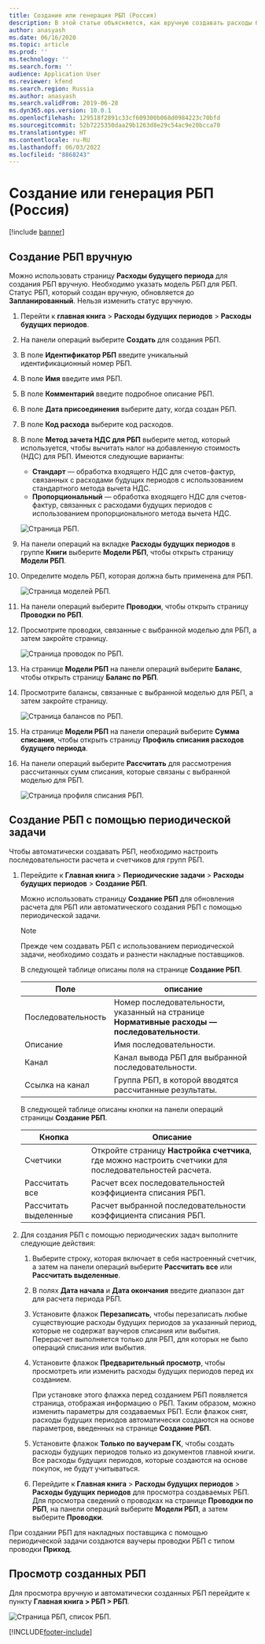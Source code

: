 ```yaml
---
title: Создание или генерация РБП (Россия)
description: В этой статье объясняется, как вручную создавать расходы будущих периодов (РБП) и как их генерировать с помощью периодической задачи.
author: anasyash
ms.date: 06/16/2020
ms.topic: article
ms.prod: ''
ms.technology: ''
ms.search.form: ''
audience: Application User
ms.reviewer: kfend
ms.search.region: Russia
ms.author: anasyash
ms.search.validFrom: 2019-06-28
ms.dyn365.ops.version: 10.0.1
ms.openlocfilehash: 129518f2891c33cf609300b068d0984223c70bfd
ms.sourcegitcommit: 52b7225350daa29b1263d8e29c54ac9e20bcca70
ms.translationtype: HT
ms.contentlocale: ru-RU
ms.lasthandoff: 06/03/2022
ms.locfileid: "8868243"
---
```

# <a name="create-or-generate-deferrals-russia"></a>Создание или генерация РБП (Россия)

[!include [banner](../includes/banner.md)]

## <a name="manually-create-deferrals"></a>Создание РБП вручную

Можно использовать страницу **Расходы будущего периода** для создания РБП вручную. Необходимо указать модель РБП для РБП. Статус РБП, который создан вручную, обновляется до **Запланированный**. Нельзя изменить статус вручную.

1. Перейти к **главная книга** \> **Расходы будущих периодов** \> **Расходы будущих периодов**.
2. На панели операций выберите **Создать** для создания РБП.
3. В поле **Идентификатор РБП** введите уникальный идентификационный номер РБП.
4. В поле **Имя** введите имя РБП.
5. В поле **Комментарий** введите подробное описание РБП.
6. В поле **Дата присоединения** выберите дату, когда создан РБП.
7. В поле **Код расхода** выберите код расходов.
8. В поле **Метод зачета НДС для РБП** выберите метод, который используется, чтобы вычитать налог на добавленную стоимость (НДС) для РБП. Имеются следующие варианты:

    - **Стандарт** — обработка входящего НДС для счетов-фактур, связанных с расходами будущих периодов с использованием стандартного метода вычета НДС.
    - **Пропорциональный** — обработка входящего НДС для счетов-фактур, связанных с расходами будущих периодов с использованием пропорционального метода вычета НДС.

    ![Страница РБП.](media/rus-create-generate-deferrals-01.png)

9. На панели операций на вкладке **Расходы будущих периодов** в группе **Книги** выберите **Модели РБП**, чтобы открыть страницу **Модели РБП**.
10. Определите модель РБП, которая должна быть применена для РБП.

    ![Страница моделей РБП.](media/rus-create-generate-deferrals-02.png)

11. На панели операций выберите **Проводки**, чтобы открыть страницу **Проводки по РБП**.
12. Просмотрите проводки, связанные с выбранной моделью для РБП, а затем закройте страницу.

    ![Страница проводок по РБП.](media/rus-create-generate-deferrals-03.png)

13. На странице **Модели РБП** на панели операций выберите **Баланс**, чтобы открыть страницу **Баланс по РБП**.
14. Просмотрите балансы, связанные с выбранной моделью для РБП, а затем закройте страницу.

    ![Страница балансов по РБП.](media/rus-create-generate-deferrals-04.png)

15. На странице **Модели РБП** на панели операций выберите **Сумма списания**, чтобы открыть страницу **Профиль списания расходов будущего периода**.
16. На панели операций выберите **Рассчитать** для рассмотрения рассчитанных сумм списания, которые связаны с выбранной моделью для РБП.

    ![Страница профиля списания РБП.](media/rus-create-generate-deferrals-05.png)

## <a name="generate-deferrals-by-using-a-periodic-task"></a>Создание РБП с помощью периодической задачи

Чтобы автоматически создавать РБП, необходимо настроить последовательности расчета и счетчиков для групп РБП.

1. Перейдите к **Главная книга** \> **Периодические задачи** \> **Расходы будущих периодов** \> **Создание РБП**.

    Можно использовать страницу **Создание РБП** для обновления расчета для РБП или автоматического создания РБП с помощью периодической задачи.

    > [!NOTE]
    > Прежде чем создавать РБП с использованием периодической задачи, необходимо создать и разнести накладные поставщиков.

    В следующей таблице описаны поля на странице **Создание РБП**.

    | Поле             | описание                                                                       |
    |-------------------|-----------------------------------------------------------------------------------|
    | Последовательность          | Номер последовательности, указанный на странице **Нормативные расходы — последовательности**. |
    | Описание       | Имя последовательности.                                                                |
    | Канал           | Канал вывода РБП для выбранной последовательности.                            |
    | Ссылка на канал | Группа РБП, в которой вводятся рассчитанные результаты.                     |

    В следующей таблице описаны кнопки на панели операций страницы **Создание РБП**.

    | Кнопка           | Описание                                                                               |
    |------------------|-------------------------------------------------------------------------------------------|
    | Счетчики         | Откройте страницу **Настройка счетчика**, где можно настроить счетчики для последовательностей расчета. |
    | Рассчитать все    | Расчет всех последовательностей коэффициента списания РБП.                                   |
    | Рассчитать выделенные | Расчет выбранной последовательности коэффициента списания РБП.                               |

2. Для создания РБП с помощью периодических задач выполните следующие действия:

    1. Выберите строку, которая включает в себя настроенный счетчик, а затем на панели операций выберите **Рассчитать все** или **Рассчитать выделенные**.
    2. В полях **Дата начала** и **Дата окончания** введите диапазон дат для расчета периода РБП.
    3. Установите флажок **Перезаписать**, чтобы перезаписать любые существующие расходы будущих периодов за указанный период, которые не содержат ваучеров списания или выбытия. Перерасчет выполняется только для РБП, для которых не было операций списания или выбытия.
    4. Установите флажок **Предварительный просмотр**, чтобы просмотреть или изменить расходы будущих периодов перед их созданием.

        При установке этого флажка перед созданием РБП появляется страница, отображая информацию о РБП. Таким образом, можно изменить параметры для создаваемых РБП. Если флажок снят, расходы будущих периодов автоматически создаются на основе параметров, введенных на странице **Создание РБП**.

    5. Установите флажок **Только по ваучерам ГК**, чтобы создать расходы будущих периодов только из документов главной книги. Все расходы будущих периодов, которые создаются на основе покупок, не будут учитываться.
    6. Перейдите к **Главная книга** \> **Расходы будущих периодов** \> **Расходы будущих периодов** для просмотра создаваемых РБП. Для просмотра сведений о проводках на странице **Проводки по РБП**, на панели операций выберите **Модели РБП**, а затем выберите **Проводки**.

При создании РБП для накладных поставщика с помощью периодической задачи создаются ваучеры проводки РБП с типом проводки **Приход**.

## <a name="view-created-deferrals"></a>Просмотр созданных РБП

Для просмотра вручную и автоматически созданных РБП перейдите к пункту **Главная книга > РБП > РБП**.

![Страница РБП, список РБП.](media/6_Deferrals.png)


[!INCLUDE[footer-include](../../includes/footer-banner.md)]